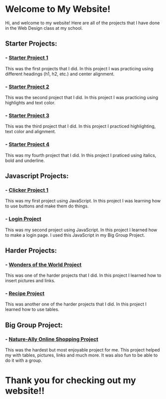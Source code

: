 # Welcome to My Website!

Hi, and welcome to my website!  Here are all of the projects that I have done in the Web Design class at my school.

## Starter Projects:
### - [Starter Project 1](https://sugarbug1211.github.io/Beginning%20Projects/prg1.htm) 
This was the first projects that I did.  In this project I was practicing using different headings (h1, h2, etc.) and center alignment.

### - [Starter Project 2](https://sugarbug1211.github.io/Beginning%20Projects/prg2.htm)
This was the second project that I did.  In this project I was practicing using highlights and text color.

### - [Starter Project 3](https://sugarbug1211.github.io/Beginning%20Projects/prg3.htm)
This was the third project that I did.  In this project I practiced highlighting, text color and alignment.

### - [Starter Project 4](https://sugarbug1211.github.io/Beginning%20Projects/prg4.htm)
This was my fourth project that I did.  In this project I praticed using italics, bold and underline.

## Javascript Projects:
### - [Clicker Project 1](https://sugarbug1211.github.io/JavaScript%20Practices/clicker2.html)
This was my first project using JavaScript.  In this project I was learning how to use buttons and make them do things.

### - [Login Project](https://sugarbug1211.github.io/JavaScript%20Practices/login.html)
This was my second project using JavaScript.  In this project I learned how to make a login page.  I used this JavaScript in my Big Group Project.


## Harder Projects:
### - [Wonders of the World Project](https://sugarbug1211.github.io/Wonders%20of%20the%20World%20Project/10%20Wonders%20of%20the%20World)
This was one of the harder projects that I did.  In this project I learned how to insert pictures and links.

### - [Recipe Project](https://sugarbug1211.github.io/Recipe%20Project/Recipe%20Project.html)
This was another one of the harder projects that I did.  In this project I learned how to use tables.

## Big Group Project:
### - [Nature-Ally Online Shopping Project](https://sugarbug1211.github.io/1.%20Login%20Page/login-page.html)
This was the hardest but most enjoyable project for me.  This project helped my with tables, pictures, links and much more.  It was also fun to be able to do it with a group.


# Thank you for checking out my website!!
